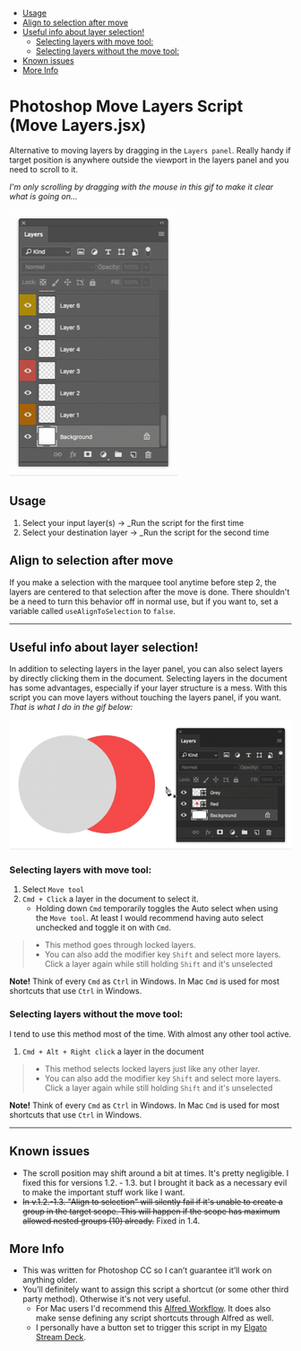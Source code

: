 - [Usage](#usage)
- [Align to selection after move](#align-to-selection-after-move)
- [Useful info about layer selection!](#useful-info-about-layer-selection)
  - [Selecting layers with move tool:](#selecting-layers-with-move-tool)
  - [Selecting layers without the move tool:](#selecting-layers-without-the-move-tool)
- [Known issues](#known-issues)
- [More Info](#more-info)

# Photoshop Move Layers Script (Move Layers.jsx) <!-- omit in toc -->

Alternative to moving layers by dragging in the `Layers panel`. Really handy if target position is anywhere outside the viewport in the layers panel and you need to scroll to it.

_I'm only scrolling by dragging with the mouse in this gif to make it clear what is going on..._
 
![](readme-images/move-layers-photoshop-script.gif)


## Usage

1. Select your input layer(s) → _Run the script for the first time
2. Select your destination layer → _Run the script for the second time

## Align to selection after move

If you make a selection with the marquee tool anytime before step 2, the layers are centered to that selection after the move is done. There shouldn't be a need to turn this behavior off in normal use, but if you want to, set a variable called `useAlignToSelection` to `false`. 

_________

## Useful info about layer selection!

In addition to selecting layers in the layer panel, you can also select layers by directly clicking them in the document. Selecting layers in the document has some advantages, especially if your layer structure is a mess. With this script you can move layers without touching the layers panel, if you want. _That is what I do in the gif below:_

![](readme-images/move-layers-photoshop-script-2.gif)

### Selecting layers with move tool:

1. Select `Move tool`
2. `Cmd + Click` a layer in the document to select it.
    - Holding down `Cmd` temporarily toggles the Auto select when using the `Move tool`. At least I would recommend having auto select unchecked and toggle it on with `Cmd`.
  
>  - This method goes through locked layers.
>  - You can also add the modifier key `Shift` and select more layers. Click a layer again while still holding `Shift` and it's unselected

**Note!** Think of every `Cmd` as `Ctrl` in Windows. In Mac `Cmd` is used for most shortcuts that use `Ctrl` in Windows.

### Selecting layers without the move tool:

I tend to use this method most of the time. With almost any other tool active.

1. `Cmd + Alt + Right click` a layer in the document

>  - This method selects locked layers just like any other layer.
>  - You can also add the modifier key `Shift` and select more layers. Click a layer again while still holding `Shift` and it's unselected

**Note!** Think of every `Cmd` as `Ctrl` in Windows. In Mac `Cmd` is used for most shortcuts that use `Ctrl` in Windows.

____

## Known issues
- The scroll position may shift around a bit at times. It's pretty negligible. I fixed this for versions 1.2. - 1.3. but I brought it back as a necessary evil to make the important stuff work like I want.
- ~~In v.1.2.-1.3. "Align to selection" will silently fail if it's unable to create a group in the target scope. This will happen if the scope has maximum allowed nested groups (10) already.~~ Fixed in 1.4.

## More Info

- This was written for Photoshop CC so I can’t guarantee it’ll work on anything older.
- You’ll definitely want to assign this script a shortcut (or some other third party method). Otherwise it's not very useful.
    - For Mac users I'd recommend this [Alfred Workflow](https://github.com/joonaspaakko/Photoshop-Illustrator-Script-Launcher-Using-Alfred). It does also make sense defining any script shortcuts through Alfred as well.
    - I personally have a button set to trigger this script in my [Elgato Stream Deck](https://www.elgato.com/en/gaming/stream-deck).
